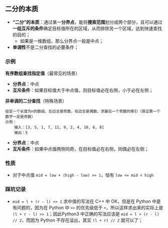 <!-- Tag: 二分查找、二分搜素 -->

## 二分的本质

- **“二分”的本质**：通过某一**分界点**，能将**搜索范围**划分成两个部分，且可以通过**一组互斥的条件**确定目标值所在的区域，从而排除另一个区域，达到快速查找的目的；
    - 如果是一维数组，那么分界点一般是中点；
- **单调性**不是二分查找的必要条件；

### 示例
**有序数组查找指定值**（最常见的场景）
- **分界点**：中点
- **互斥条件**：如果目标值大于中点值，则目标值必在右侧，小于必在左侧；

**非单调的二分查找**（特殊场景）
```text
给定一个长度为n的数组，左边全是奇数，右边全是偶数，求最后一个奇数的索引（保证第一个数字一定是奇数）
示例：
    输入：[3, 5, 1, 7, 11, 9, 2, 4, 10, 6, 8]
    输出：5
```
- **分界点**：中点
- **互斥条件**：如果中点值两侧同奇，在目标值必在右侧，同偶必在左侧；


### 性质
- 对于中点值 `mid = low + (high - low) >> 1`，恒有 `low <= mid < high`

### 踩坑记录

- `mid = l + (r - l) >> 1` 求中值的写法在 C++ 中 OK，但是在 Python 中是有问题的，因为在 Python 中 `>>` 的优先级低于 `+`，所以这样求出来的实际上是 `(l + r - l) >> 1`；因此Python3 中正确的写法应该是 `mid = l + (r - l) // 2`，而因为 Python 不存在溢出，其实 `(l + r) // 2` 就可以了；